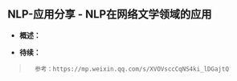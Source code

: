 ## NLP-应用分享 - NLP在网络文学领域的应用
- **概述：**
>
>
>
>
>
>
>
>
>
>
>

- **待续：**
>       参考：https://mp.weixin.qq.com/s/XVOVsccCqNS4ki_lDGajtQ
>
>
>
>
>
>
>
